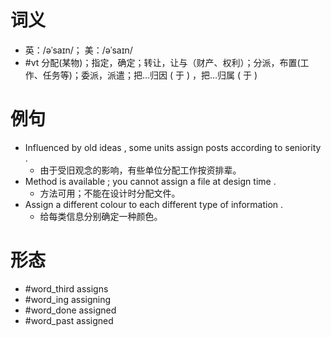 # 词义
- 英：/əˈsaɪn/； 美：/əˈsaɪn/
- #vt 分配(某物)；指定，确定；转让，让与（财产、权利）；分派，布置(工作、任务等)；委派，派遣；把…归因 ( 于 ) ，把…归属 ( 于 )
# 例句
- Influenced by old ideas , some units assign posts according to seniority .
	- 由于受旧观念的影响，有些单位分配工作按资排辈。
- Method is available ; you cannot assign a file at design time .
	- 方法可用；不能在设计时分配文件。
- Assign a different colour to each different type of information .
	- 给每类信息分别确定一种颜色。
# 形态
- #word_third assigns
- #word_ing assigning
- #word_done assigned
- #word_past assigned
